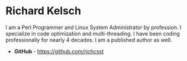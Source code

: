 # Richard Kelsch

I am a Perl Programmer and Linux System Administrator by profession.  I specialize in code optimization and multi-threading.  I have been coding professionally for nearly 4 decades.  I am a published author as well.

* **GitHub** - https://github.com/richcsst
